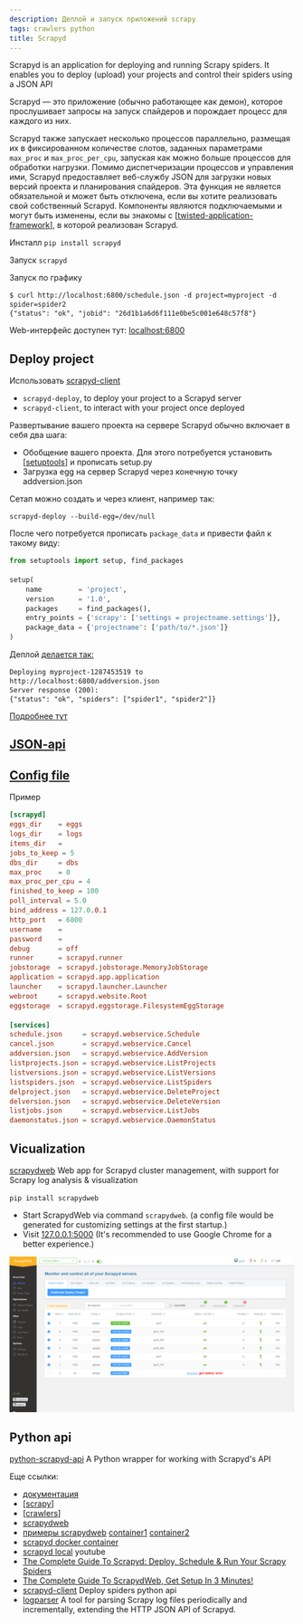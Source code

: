 ```yaml
---
description: Деплой и запуск приложений scrapy
tags: crawlers python
title: Scrapyd
---
```

Scrapyd is an application for deploying and running Scrapy spiders. It enables you to deploy (upload) your projects and control their spiders using a JSON API

Scrapyd — это приложение (обычно работающее как демон), которое прослушивает запросы на запуск спайдеров и порождает процесс для каждого из них.

Scrapyd также запускает несколько процессов параллельно, размещая их в фиксированном количестве слотов, заданных параметрами `max_proc` и `max_proc_per_cpu`, запуская как можно больше процессов для обработки нагрузки. Помимо диспетчеризации процессов и управления ими, Scrapyd предоставляет веб-службу JSON для загрузки новых версий проекта и планирования спайдеров. Эта функция не является обязательной и может быть отключена, если вы хотите реализовать свой собственный Scrapyd. Компоненты являются подключаемыми и могут быть изменены, если вы знакомы с [[twisted-application-framework]], в которой реализован Scrapyd.

Инсталл `pip install scrapyd`

Запуск `scrapyd`

Запуск по графику

```shell
$ curl http://localhost:6800/schedule.json -d project=myproject -d spider=spider2
{"status": "ok", "jobid": "26d1b1a6d6f111e0be5c001e648c57f8"}
```

Web-интерфейс доступен тут: [localhost:6800](http://localhost:6800/)

## Deploy project

Использовать [scrapyd-client](https://github.com/scrapy/scrapyd-client)

- `scrapyd-deploy`, to deploy your project to a Scrapyd server
- `scrapyd-client`, to interact with your project once deployed

Развертывание вашего проекта на сервере Scrapyd обычно включает в себя два шага:

- Обобщение вашего проекта. Для этого потребуется установить [[setuptools]] и прописать setup.py
- Загрузка egg на сервер Scrapyd через конечную точку addversion.json

Сетап можно создать и через клиент, например так:

```shell
scrapyd-deploy --build-egg=/dev/null
```

После чего потребуется прописать `package_data` и привести файл к такому виду:

```python
from setuptools import setup, find_packages

setup(
    name         = 'project',
    version      = '1.0',
    packages     = find_packages(),
    entry_points = {'scrapy': ['settings = projectname.settings']},
    package_data = {'projectname': ['path/to/*.json']}
)
```

Деплой [делается так:](https://github.com/scrapy/scrapyd-client#deploying-a-project)

```shell
Deploying myproject-1287453519 to http://localhost:6800/addversion.json
Server response (200):
{"status": "ok", "spiders": ["spider1", "spider2"]}
```

[Подробнее тут](https://github.com/scrapy/scrapyd-client#deploying-a-project)

## [JSON-api](https://scrapyd.readthedocs.io/en/stable/api.html)

## [Config file](https://scrapyd.readthedocs.io/en/stable/config.html)

Пример

```conf
[scrapyd]
eggs_dir    = eggs
logs_dir    = logs
items_dir   =
jobs_to_keep = 5
dbs_dir     = dbs
max_proc    = 0
max_proc_per_cpu = 4
finished_to_keep = 100
poll_interval = 5.0
bind_address = 127.0.0.1
http_port   = 6800
username    =
password    =
debug       = off
runner      = scrapyd.runner
jobstorage  = scrapyd.jobstorage.MemoryJobStorage
application = scrapyd.app.application
launcher    = scrapyd.launcher.Launcher
webroot     = scrapyd.website.Root
eggstorage  = scrapyd.eggstorage.FilesystemEggStorage

[services]
schedule.json     = scrapyd.webservice.Schedule
cancel.json       = scrapyd.webservice.Cancel
addversion.json   = scrapyd.webservice.AddVersion
listprojects.json = scrapyd.webservice.ListProjects
listversions.json = scrapyd.webservice.ListVersions
listspiders.json  = scrapyd.webservice.ListSpiders
delproject.json   = scrapyd.webservice.DeleteProject
delversion.json   = scrapyd.webservice.DeleteVersion
listjobs.json     = scrapyd.webservice.ListJobs
daemonstatus.json = scrapyd.webservice.DaemonStatus
```

## Vicualization

[scrapydweb](https://github.com/my8100/scrapydweb) Web app for Scrapyd cluster management, with support for Scrapy log analysis & visualization

`pip install scrapydweb`

- Start ScrapydWeb via command `scrapydweb`. (a config file would be generated for customizing settings at the first startup.)
- Visit [127.0.0.1:5000](http://127.0.0.1:5000) (It's recommended to use Google Chrome for a better experience.)

![scrapyd web](../attachments/2022-06-13-17-04-31.png)

## Python api

[python-scrapyd-api](https://github.com/djm/python-scrapyd-api) A Python wrapper for working with Scrapyd's API

Еще ссылки:

- [документация](https://scrapyd.readthedocs.io/en/stable/)
- [[scrapy]]
- [[crawlers]]
- [scrapydweb](https://github.com/my8100/scrapydweb)
- [примеры scrapydweb](https://github.com/my8100/files) [container1](https://hub.docker.com/r/chinaclark1203/scrapydweb) [container2](https://hub.docker.com/r/thecjw/scrapydweb)
- [scrapyd docker container](https://hub.docker.com/r/vimagick/scrapyd)
- [scrapyd local](https://youtu.be/PZKH5S0C8EI) youtube
- [The Complete Guide To Scrapyd: Deploy, Schedule & Run Your Scrapy Spiders](https://scrapeops.io/python-scrapy-playbook/extensions/scrapy-scrapyd-guide/)
- [The Complete Guide To ScrapydWeb, Get Setup In 3 Minutes!](https://scrapeops.io/python-scrapy-playbook/extensions/scrapydweb-guide/)
- [scrapyd-client](https://github.com/scrapy/scrapyd-client#deploying-a-project) Deploy spiders python api
- [logparser](https://github.com/my8100/logparser) A tool for parsing Scrapy log files periodically and incrementally, extending the HTTP JSON API of Scrapyd.

[//begin]: # "Autogenerated link references for markdown compatibility"
[twisted-application-framework]: twisted-application-framework "Twisted application framework"
[setuptools]: setuptools "Setuptools"
[scrapy]: scrapy "Scrapy"
[crawlers]: ../lists/crawlers "Crawlers"
[//end]: # "Autogenerated link references"